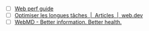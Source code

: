 - [ ] [Web perf guide](https://www.speedcurve.com/web-performance-guide/)
- [ ] [Optimiser les longues tâches  |  Articles  |  web.dev](https://web.dev/articles/optimize-long-tasks?hl=fr)
- [ ] [WebMD - Better information. Better health.](https://www.webmd.com/)
